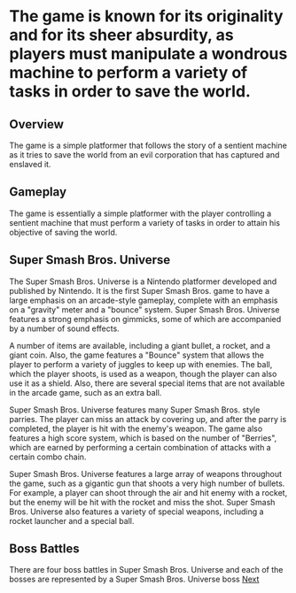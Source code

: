 # The game is known for its originality and for its sheer absurdity, as players must manipulate a wondrous machine to perform a variety of tasks in order to save the world.

## Overview

The game is a simple platformer that follows the story of a sentient machine as it tries to save the world from an evil corporation that has captured and enslaved it.

## Gameplay

The game is essentially a simple platformer with the player controlling a sentient machine that must perform a variety of tasks in order to attain his objective of saving the world.

## Super Smash Bros. Universe

The Super Smash Bros. Universe is a Nintendo platformer developed and published by Nintendo. It is the first Super Smash Bros. game to have a large emphasis on an arcade-style gameplay, complete with an emphasis on a "gravity" meter and a "bounce" system. Super Smash Bros. Universe features a strong emphasis on gimmicks, some of which are accompanied by a number of sound effects.

A number of items are available, including a giant bullet, a rocket, and a giant coin. Also, the game features a "Bounce" system that allows the player to perform a variety of juggles to keep up with enemies. The ball, which the player shoots, is used as a weapon, though the player can also use it as a shield. Also, there are several special items that are not available in the arcade game, such as an extra ball.

Super Smash Bros. Universe features many Super Smash Bros. style parries. The player can miss an attack by covering up, and after the parry is completed, the player is hit with the enemy's weapon. The game also features a high score system, which is based on the number of "Berries", which are earned by performing a certain combination of attacks with a certain combo chain.

Super Smash Bros. Universe features a large array of weapons throughout the game, such as a gigantic gun that shoots a very high number of bullets. For example, a player can shoot through the air and hit enemy with a rocket, but the enemy will be hit with the rocket and miss the shot. Super Smash Bros. Universe also features a variety of special weapons, including a rocket launcher and a special ball.

## Boss Battles

There are four boss battles in Super Smash Bros. Universe and each of the bosses are represented by a Super Smash Bros. Universe boss
[Next](486.md)